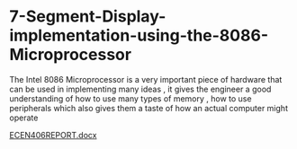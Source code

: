 # 7-Segment-Display-implementation-using-the-8086-Microprocessor
The Intel 8086 Microprocessor is a very important piece of hardware that can be used in implementing many ideas , it gives the engineer a good understanding of how to use many types of memory , how to use peripherals which also gives them a taste of how an actual computer might operate

[ECEN406REPORT.docx](https://github.com/user-attachments/files/17708351/ECEN406REPORT.docx)
